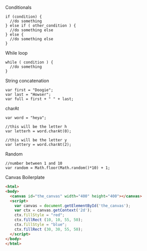 Conditionals
```
if (condition) {
  //do something
} else if ( other_condition ) {
  //do something else
} else {
  //do something else
}
```


While loop
```
while ( condition ) {
  //do something
}
```

String concatenation
```
var first = "Doogie";
var last = "Howser";
var full = first + " " + last;
```

charAt
```
var word = "heya";

//this will be the letter h
var letterh = word.charAt(0);

//this will be the letter y
var lettery = word.charAt(2);
```

Random

```
//number between 1 and 10
var random = Math.floor(Math.random()*10) + 1;
```

Canvas Boilerplate

```html
<html>
<body>
  <canvas id="the_canvas" width="400" height="400"></canvas>
  <script>
    var canvas = document.getElementById('the_canvas');
    var ctx = canvas.getContext('2d');
    ctx.fillStyle = "red";
    ctx.fillRect (10, 10, 55, 50);
    ctx.fillStyle = "blue";
    ctx.fillRect (30, 30, 55, 50);
  </script>
</body>
</html>
```
